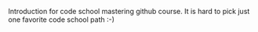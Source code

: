 Introduction for code school mastering github course.
It is hard to pick just one favorite code school path :-)
